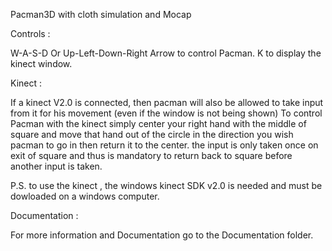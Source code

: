 Pacman3D with cloth simulation and Mocap

Controls : 
	
W-A-S-D Or Up-Left-Down-Right Arrow to control Pacman.
K to display the kinect window. 


Kinect :

If a kinect V2.0 is connected, then pacman will also be allowed to take input from it for his movement (even if the window is not being shown) To control Pacman with the kinect simply center your right hand with the middle of square and move that hand out of the circle in the direction you wish pacman to go in then return it to the center. the input is only taken once on exit of square and thus is mandatory to return back to square before another input is taken.

P.S. to use the kinect , the windows kinect SDK v2.0 is needed and must be dowloaded on a windows computer.


Documentation :

For more information and Documentation go to the Documentation folder.
 
